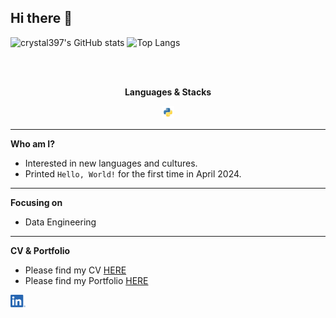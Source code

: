 ## Hi there 👋

<!--
**crystal397/crystal397** is a ✨ _special_ ✨ repository because its `README.md` (this file) appears on your GitHub profile.

Here are some ideas to get you started:

- 🔭 I’m currently working on ...
- 🌱 I’m currently learning ...
- 👯 I’m looking to collaborate on ...
- 🤔 I’m looking for help with ...
- 💬 Ask me about ...
- 📫 How to reach me: ...
- 😄 Pronouns: ...
- ⚡ Fun fact: ...
-->

![crystal397's GitHub stats](https://github-readme-stats.vercel.app/api?username=crystal397&show_icons=true&theme=radical)
![Top Langs](https://github-readme-stats.vercel.app/api/top-langs/?username=crystal397)
    
<br><br>
<div align="center">
  <b>Languages & Stacks</b><br>
  
  <code><img height="20" src="https://raw.githubusercontent.com/github/explore/a5995564b5ff71c41da080abc49f1ba4132127c1/topics/python/python.png"></code>

</div>

-------------
<b>Who am I?</b>
- Interested in new languages and cultures.<br>
- Printed `Hello, World!` for the first time in April 2024.

-------------
<b>Focusing on</b><br>
- Data Engineering

-------------
<b>CV & Portfolio</b><br>
- Please find my CV [HERE]()<br>
- Please find my Portfolio [HERE]()<br>

<a href="https://www.linkedin.com/in/crystal397/" target="_blank"><img src="https://github.com/jasonheesanglee/jasonheesanglee/blob/main/image/LI-In-Bug.png" height="20"></a>


